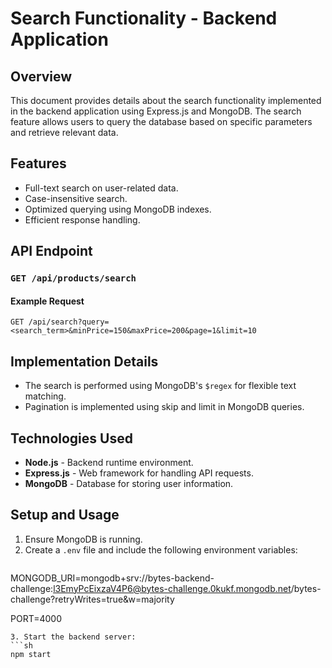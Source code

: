 # Search Functionality - Backend Application

## Overview
This document provides details about the search functionality implemented in the backend application using Express.js and MongoDB. The search feature allows users to query the database based on specific parameters and retrieve relevant data.

## Features
- Full-text search on user-related data.
- Case-insensitive search.
- Optimized querying using MongoDB indexes.
- Efficient response handling.

## API Endpoint
### `GET /api/products/search`


#### Example Request
```
GET /api/search?query=<search_term>&minPrice=150&maxPrice=200&page=1&limit=10
```


## Implementation Details
- The search is performed using MongoDB's `$regex` for flexible text matching.
- Pagination is implemented using skip and limit in MongoDB queries.

## Technologies Used
- **Node.js** - Backend runtime environment.
- **Express.js** - Web framework for handling API requests.
- **MongoDB** - Database for storing user information.

## Setup and Usage
1. Ensure MongoDB is running.
2. Create a `.env` file and include the following environment variables:
   ```sh
MONGODB_URI=mongodb+srv://bytes-backend-challenge:l3EmyPcEixzaV4P6@bytes-challenge.0kukf.mongodb.net/bytes-challenge?retryWrites=true&w=majority

PORT=4000
   ```
3. Start the backend server:
   ```sh
   npm start
   ```



